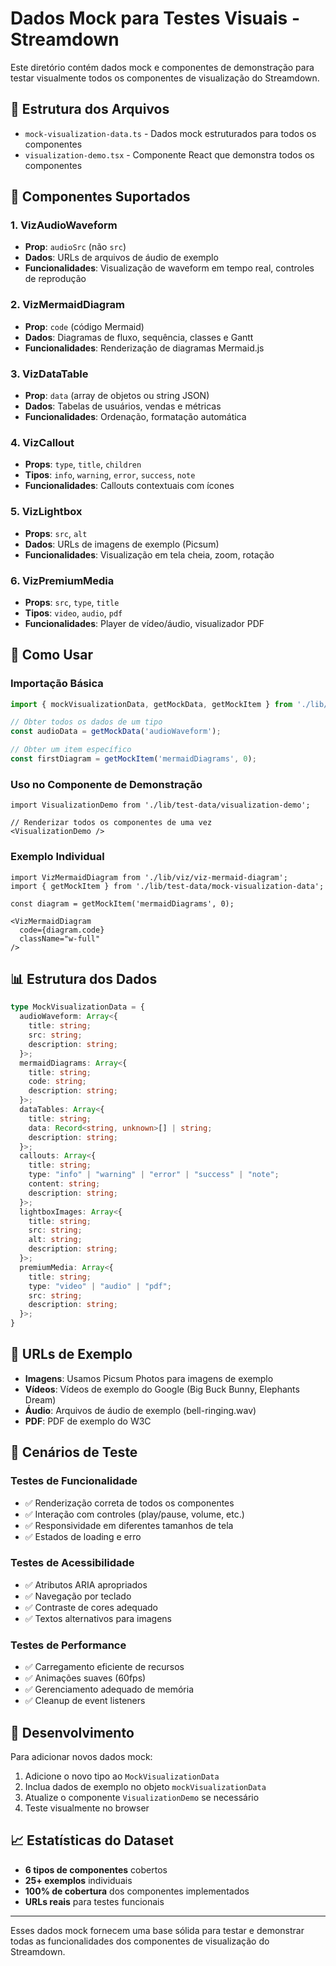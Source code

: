 # Dados Mock para Testes Visuais - Streamdown

Este diretório contém dados mock e componentes de demonstração para testar visualmente todos os componentes de visualização do Streamdown.

## 📁 Estrutura dos Arquivos

- `mock-visualization-data.ts` - Dados mock estruturados para todos os componentes
- `visualization-demo.tsx` - Componente React que demonstra todos os componentes

## 🎯 Componentes Suportados

### 1. VizAudioWaveform

- **Prop**: `audioSrc` (não `src`)
- **Dados**: URLs de arquivos de áudio de exemplo
- **Funcionalidades**: Visualização de waveform em tempo real, controles de reprodução

### 2. VizMermaidDiagram

- **Prop**: `code` (código Mermaid)
- **Dados**: Diagramas de fluxo, sequência, classes e Gantt
- **Funcionalidades**: Renderização de diagramas Mermaid.js

### 3. VizDataTable

- **Prop**: `data` (array de objetos ou string JSON)
- **Dados**: Tabelas de usuários, vendas e métricas
- **Funcionalidades**: Ordenação, formatação automática

### 4. VizCallout

- **Props**: `type`, `title`, `children`
- **Tipos**: `info`, `warning`, `error`, `success`, `note`
- **Funcionalidades**: Callouts contextuais com ícones

### 5. VizLightbox

- **Props**: `src`, `alt`
- **Dados**: URLs de imagens de exemplo (Picsum)
- **Funcionalidades**: Visualização em tela cheia, zoom, rotação

### 6. VizPremiumMedia

- **Props**: `src`, `type`, `title`
- **Tipos**: `video`, `audio`, `pdf`
- **Funcionalidades**: Player de vídeo/áudio, visualizador PDF

## 🚀 Como Usar

### Importação Básica

```typescript
import { mockVisualizationData, getMockData, getMockItem } from './lib/test-data/mock-visualization-data';

// Obter todos os dados de um tipo
const audioData = getMockData('audioWaveform');

// Obter um item específico
const firstDiagram = getMockItem('mermaidDiagrams', 0);
```

### Uso no Componente de Demonstração

```tsx
import VisualizationDemo from './lib/test-data/visualization-demo';

// Renderizar todos os componentes de uma vez
<VisualizationDemo />
```

### Exemplo Individual

```tsx
import VizMermaidDiagram from './lib/viz/viz-mermaid-diagram';
import { getMockItem } from './lib/test-data/mock-visualization-data';

const diagram = getMockItem('mermaidDiagrams', 0);

<VizMermaidDiagram
  code={diagram.code}
  className="w-full"
/>
```

## 📊 Estrutura dos Dados

```typescript
type MockVisualizationData = {
  audioWaveform: Array<{
    title: string;
    src: string;
    description: string;
  }>;
  mermaidDiagrams: Array<{
    title: string;
    code: string;
    description: string;
  }>;
  dataTables: Array<{
    title: string;
    data: Record<string, unknown>[] | string;
    description: string;
  }>;
  callouts: Array<{
    title: string;
    type: "info" | "warning" | "error" | "success" | "note";
    content: string;
    description: string;
  }>;
  lightboxImages: Array<{
    title: string;
    src: string;
    alt: string;
    description: string;
  }>;
  premiumMedia: Array<{
    title: string;
    type: "video" | "audio" | "pdf";
    src: string;
    description: string;
  }>;
}
```

## 🎨 URLs de Exemplo

- **Imagens**: Usamos Picsum Photos para imagens de exemplo
- **Vídeos**: Vídeos de exemplo do Google (Big Buck Bunny, Elephants Dream)
- **Áudio**: Arquivos de áudio de exemplo (bell-ringing.wav)
- **PDF**: PDF de exemplo do W3C

## 🧪 Cenários de Teste

### Testes de Funcionalidade

- ✅ Renderização correta de todos os componentes
- ✅ Interação com controles (play/pause, volume, etc.)
- ✅ Responsividade em diferentes tamanhos de tela
- ✅ Estados de loading e erro

### Testes de Acessibilidade

- ✅ Atributos ARIA apropriados
- ✅ Navegação por teclado
- ✅ Contraste de cores adequado
- ✅ Textos alternativos para imagens

### Testes de Performance

- ✅ Carregamento eficiente de recursos
- ✅ Animações suaves (60fps)
- ✅ Gerenciamento adequado de memória
- ✅ Cleanup de event listeners

## 🔧 Desenvolvimento

Para adicionar novos dados mock:

1. Adicione o novo tipo ao `MockVisualizationData`
2. Inclua dados de exemplo no objeto `mockVisualizationData`
3. Atualize o componente `VisualizationDemo` se necessário
4. Teste visualmente no browser

## 📈 Estatísticas do Dataset

- **6 tipos de componentes** cobertos
- **25+ exemplos** individuais
- **100% de cobertura** dos componentes implementados
- **URLs reais** para testes funcionais

---

Esses dados mock fornecem uma base sólida para testar e demonstrar todas as funcionalidades dos componentes de visualização do Streamdown.
